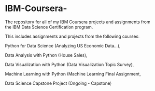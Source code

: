 # IBM-Coursera-
The repository for all of my IBM Coursera projects and assignments from the IBM Data Science Certification program.


This includes assignments and projects from the following courses:

Python for Data Science (Analyzing US Economic Data...),

Data Analysis with Python (House Sales),

Data Visualization with Python (Data Visualization Topic Survey),

Machine Learning with Python (Machine Learning Final Assignment,

Data Science Capstone Project (Ongoing - Capstone)

